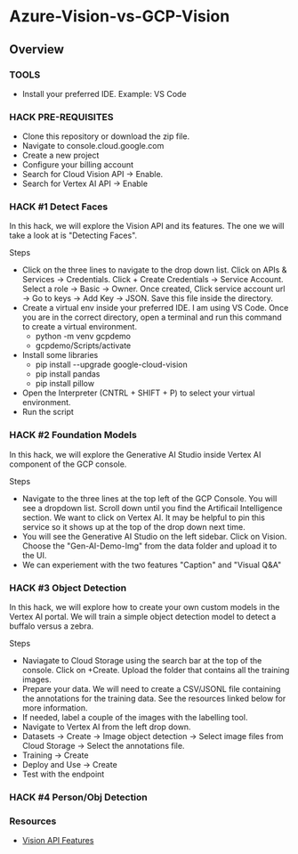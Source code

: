 # Azure-Vision-vs-GCP-Vision

## Overview

### TOOLS
* Install your preferred IDE. Example: VS Code

### HACK PRE-REQUISITES 

* Clone this repository or download the zip file.
* Navigate to console.cloud.google.com
* Create a new project
* Configure your billing account
* Search for Cloud Vision API -> Enable.
* Search for Vertex AI API -> Enable

### HACK #1 Detect Faces

In this hack, we will explore the Vision API and its features. The one we will take a look at is "Detecting Faces". 

Steps
* Click on the three lines to navigate to the drop down list. Click on APIs & Services -> Credentials. Click  + Create Credentials -> Service Account. Select a role -> Basic -> Owner. Once created, Click service account url -> Go to keys -> Add Key -> JSON. Save this file inside the directory.
* Create a virtual env inside your preferred IDE. I am using VS Code. Once you are in the correct directory, open a terminal and run this command to create a virtual environment.
    * python -m venv gcpdemo
    * gcpdemo/Scripts/activate
* Install some libraries 
  * pip install --upgrade google-cloud-vision
  * pip install pandas
  * pip install pillow
* Open the Interpreter (CNTRL + SHIFT + P) to select your virtual environment.
* Run the script 



### HACK #2 Foundation Models

In this hack, we will explore the Generative AI Studio inside Vertex AI component of the GCP console. 

Steps 
* Navigate to the three lines at the top left of the GCP Console. You will see a dropdown list. Scroll down until you find the Artificail Intelligence section. We want to click on Vertex AI. It may be helpful to pin this service so it shows up at the top of the drop down next time. 
* You will see the Generative AI Studio on the left sidebar. Click on Vision. Choose the "Gen-AI-Demo-Img" from the data folder and upload it to the UI.
* We can experiement with the two features "Caption" and "Visual Q&A"
  
### HACK #3 Object Detection 

In this hack, we will explore how to create your own custom models in the Vertex AI portal. We will train a simple object detection model to detect a buffalo versus a zebra. 

Steps
* Naviagate to Cloud Storage using the search bar at the top of the console. Click on +Create. Upload the folder that contains all the training images. 
* Prepare your data. We will need to create a CSV/JSONL file containing the annotations for the training data. See the resources linked below for more information.
* If needed, label a couple of the images with the labelling tool.
* Navigate to Vertex AI from the left drop down.
* Datasets -> Create -> Image object detection -> Select image files from Cloud Storage -> Select the annotations file.
* Training -> Create 
* Deploy and Use -> Create
* Test with the endpoint

### HACK #4 Person/Obj Detection

### Resources 
*  [Vision API Features](https://cloud.google.com/vision/docs/detecting-faces)


